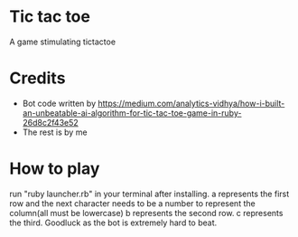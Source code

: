 # Tic tac toe
A game stimulating tictactoe

# Credits
- Bot code written by https://medium.com/analytics-vidhya/how-i-built-an-unbeatable-ai-algorithm-for-tic-tac-toe-game-in-ruby-26d8c2f43e52
- The rest is by me

# How to play
run "ruby launcher.rb" in your terminal after installing.
a represents the first row and the next character needs to be a number to represent the column(all must be lowercase)
b represents the second row.
c represents the third. Goodluck as the bot is extremely hard to beat.
